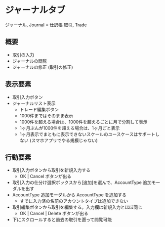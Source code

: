 # ジャーナルタブ

ジャーナル, Journal = 仕訳帳
取引, Trade

## 概要

- 取引の入力
- ジャーナルの閲覧
- ジャーナルの修正 (取引の修正)

## 表示要素

- 取引入力ボタン
- ジャーナルリスト表示
  - トレード編集ボタン
  - 1000件まではそのまま表示
  - 1000件を超える場合は、1000件を超えるごとに月で分割して表示
  - 1ヶ月ぶんが1000件を超える場合は、1ヶ月ごと表示
  - 1ヶ月表示でまともに表示できないスケールのユースケースはサポートしない (スマホアプリでやる規模じゃない)

## 行動要素

- 取引入力ボタンから取引を新規入力する
  - OK | Cancel ボタンが出る
- 取引入力の仕分け選択ボックスから[追加]を選んで、AccountType 追加モーダルを出す
- AccountType 追加モーダルから AccountType を追加する
  - すでに入力済の名前のアカウントタイプは追加できない
- 取引編集ボタンから取引を編集する。入力欄は新規入力とほぼ同じ
  - OK | Cancel | Delete ボタンが出る
- 下にスクロールすると過去の取引を遡って閲覧可能

